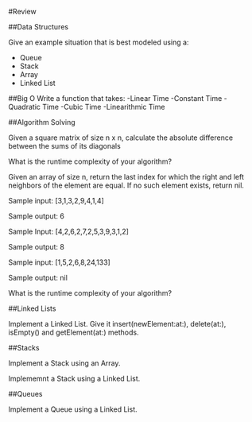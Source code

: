 #Review

##Data Structures

Give an example situation that is best modeled using a:
- Queue
- Stack
- Array
- Linked List

##Big O
Write a function that takes:
-Linear Time
-Constant Time
-Quadratic Time
-Cubic Time
-Linearithmic Time

##Algorithm Solving

Given a square matrix of size n x n, calculate the absolute difference between the sums of its diagonals

What is the runtime complexity of your algorithm?


Given an array of size n, return the last index for which the right and left neighbors of the element are equal.  If no such element exists, return nil.

Sample input: [3,1,3,2,9,4,1,4]

Sample output: 6

Sample Input: [4,2,6,2,7,2,5,3,9,3,1,2]

Sample output: 8


Sample input: [1,5,2,6,8,24,133]

Sample output: nil

What is the runtime complexity of your algorithm?


##Linked Lists

Implement a Linked List.  Give it insert(newElement:at:), delete(at:), isEmpty() and getElement(at:) methods.


##Stacks

Implement a Stack using an Array.

Implememnt a Stack using a Linked List.

##Queues

Implement a Queue using a Linked List.